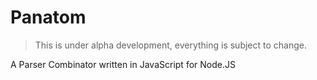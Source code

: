 
# Panatom

>This is under alpha development, everything is subject to change.

A Parser Combinator written in JavaScript for Node.JS
